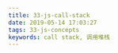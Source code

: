 ```yaml
---
title: 33-js-call-stack
date: 2019-05-14 17:03:27
tags: 33-js-concepts
keywords: call stack, 调用堆栈
---
```

